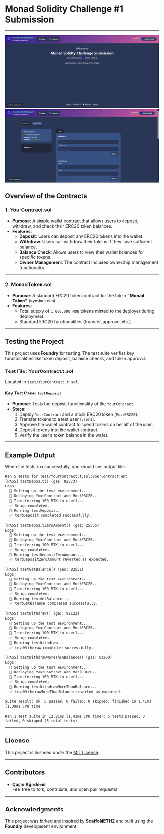 # **Monad Solidity Challenge #1 Submission**
---
![img1](ss1.png)
![img2](ss2.png)
## **Overview of the Contracts**

### 1. **YourContract.sol**
- **Purpose**: A simple wallet contract that allows users to deposit, withdraw, and check their ERC20 token balances.
- **Features**:
  - **Deposit**: Users can deposit any ERC20 tokens into the wallet.
  - **Withdraw**: Users can withdraw their tokens if they have sufficient balance.
  - **Balance Check**: Allows users to view their wallet balances for specific tokens.
  - **Owner Management**: The contract includes ownership management functionality.

---

### 2. **MonadToken.sol**
- **Purpose**: A standard ERC20 token contract for the token **"Monad Token"** (symbol: `MON`).
- **Features**:
  - Total supply of `1,000,000 MON` tokens minted to the deployer during deployment.
  - Standard ERC20 functionalities (transfer, approve, etc.).

---

## **Testing the Project**

This project uses **Foundry** for testing. The test suite verifies key functionalities like token deposit, balance checks, and token approval.

### **Test File: YourContract.t.sol**
Located in `test/YourContract.t.sol`.

#### Key Test Case: `testDeposit`
- **Purpose**: Tests the deposit functionality of the `YourContract`.
- **Steps**:
  1. Deploy `YourContract` and a mock ERC20 token (`MockERC20`).
  2. Transfer tokens to a test user (`user1`).
  3. Approve the wallet contract to spend tokens on behalf of the user.
  4. Deposit tokens into the wallet contract.
  5. Verify the user’s token balance in the wallet.


---

## **Example Output**

When the tests run successfully, you should see output like:

```
Ran 5 tests for test/YourContract.t.sol:YourContractTest
[PASS] testDeposit() (gas: 82573)
Logs:
  🔧 Setting up the test environment...
  🚀 Deploying YourContract and MockERC20...
  💸 Transferring 100 MTK to user1...
  ✅ Setup completed.
  🔎 Running testDeposit...
  ✅ testDeposit completed successfully.

[PASS] testDepositZeroAmount() (gas: 25335)
Logs:
  🔧 Setting up the test environment...
  🚀 Deploying YourContract and MockERC20...
  💸 Transferring 100 MTK to user1...
  ✅ Setup completed.
  🔎 Running testDepositZeroAmount...
  ✅ testDepositZeroAmount reverted as expected.

[PASS] testGetBalance() (gas: 82551)
Logs:
  🔧 Setting up the test environment...
  🚀 Deploying YourContract and MockERC20...
  💸 Transferring 100 MTK to user1...
  ✅ Setup completed.
  🔎 Running testGetBalance...
  ✅ testGetBalance completed successfully.

[PASS] testWithdraw() (gas: 92122)
Logs:
  🔧 Setting up the test environment...
  🚀 Deploying YourContract and MockERC20...
  💸 Transferring 100 MTK to user1...
  ✅ Setup completed.
  🔎 Running testWithdraw...
  ✅ testWithdraw completed successfully.

[PASS] testWithdrawMoreThanBalance() (gas: 82260)
Logs:
  🔧 Setting up the test environment...
  🚀 Deploying YourContract and MockERC20...
  💸 Transferring 100 MTK to user1...
  ✅ Setup completed.
  🔎 Running testWithdrawMoreThanBalance...
  ✅ testWithdrawMoreThanBalance reverted as expected.

Suite result: ok. 5 passed; 0 failed; 0 skipped; finished in 1.41ms (1.39ms CPU time)

Ran 1 test suite in 12.81ms (1.41ms CPU time): 5 tests passed, 0 failed, 0 skipped (5 total tests)
```

---

## **License**

This project is licensed under the [MIT License](https://opensource.org/licenses/MIT).

---

## **Contributors**
- **Çağın Ağırdemir**  
Feel free to fork, contribute, and open pull requests!

---

## **Acknowledgments**
This project was forked and inspired by **ScaffoldETH2** and built using the **Foundry** development environment.

